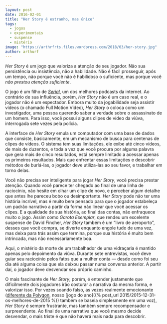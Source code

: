 ```yaml
---
layout: post
date: 2016-02-01
title: "Her Story é estranho, mas único"
tags:
  - jogos
  - experimentais
  - suspense
  - mistério
image: "https://arthrfrts.files.wordpress.com/2018/03/her-story.jpg"
author: arthurf
---
```


_Her Story_ é um jogo que valoriza a atenção de seu jogador. Não sua persistência ou insistência, não a habilidade. Não é fácil prosseguir, após um tempo, não porque você não é habilidoso o suficiente, mas porque você _não prestou atenção suficiente_.

O jogo é um filho de [_Serial_](https://serialpodcast.org/), um dos melhores podcasts da internet. Ao contrário de sua influência, porém, _Her Story_ não é um caso real, e o jogador não é um espectador. Embora muito da jogabilidade seja assistir vídeos (o chamado Full Motion Video), _Her Story_ o coloca como um investigador, uma pessoa querendo saber a verdade sobre o assassinato de um homem. Para isso, você possui alguns clipes de vídeo da viúva, interrogada sete vezes pela polícia.

A interface de _Her Story_ emula um computador com uma base de dados que consiste, basicamente, em um mecanismo de busca para centenas de clipes de vídeos. O sistema tem suas limitações, ele exibe até cinco vídeos, de mais de duzentos, e toda a vez que você procura por alguma palavra que gera mais de cinco resultados, está sempre limitado a acessar apenas os primeiros resultados. Mais que enfrentar essas limitações e descobrir métodos de burlá-las, o jogador deve utiliza-las ao seu favor, e trabalhar em torno delas.

Você não precisa ser inteligente para jogar _Her Story_, você precisa prestar atenção. Quando você parece ter chegado ao final de uma linha de raciocínio, não hesite em olhar um clipe de novo, e perceber algum detalhe que antes lhe pareceu bobo ou desimportante. _Her Story_ pode não ter uma história incrível, mas é muito bem pensado para que o jogador estabeleça um padrão narrativo a partir da forma não linear que você acessar os clipes. E a qualidade de sua história, ao final das contas, não enfraquece muito o jogo. Assim como _Garota Exemplar_, que rendeu um excelente suspense de David Fincher, _Her Story_ também é um “livro de aeroporto”, desses que você compra, se diverte enquanto engole tudo de uma vez, mas deixa para trás assim que termina, porque sua história é muito bem intrincada, mas não necessariamente boa.

Aqui, o mistério da morte de um trabalhador de uma vidraçaria é mantido apenas pelo depoimento da viúva. Durante sete entrevistas, você deve guiar seu raciocínio pelos fatos que a mulher conta — desde como foi seu dia até alguma coisa que ela deixou passar numa conversa anterior. A partir daí, o jogador deve desvendar seu próprio caminho.

O mais fascinante de _Her Story_, porém, é entender justamente que dificilmente dois jogadores irão costurar a narrativa da mesma forma, e valorizar isso. Por vezes soando falso, as vezes realmente emocionante ([diferente da Polygon](http://www.polygon.com/a/game-of-the-year-2015/her-story-game-of-the-year-2015-polygon), nosso [jogo do ano]({% post_url 2015/2015-12-31-os-melhores-de-2015 %}) também se baseia simplesmente em uma voz), _Her Story_ é sempre frustrante, mas também sempre recompensador e surpreendente. Ao final de uma narrativa que você mesmo decide desvendar, o mais triste é que não haverá mais nada para descobrir.
